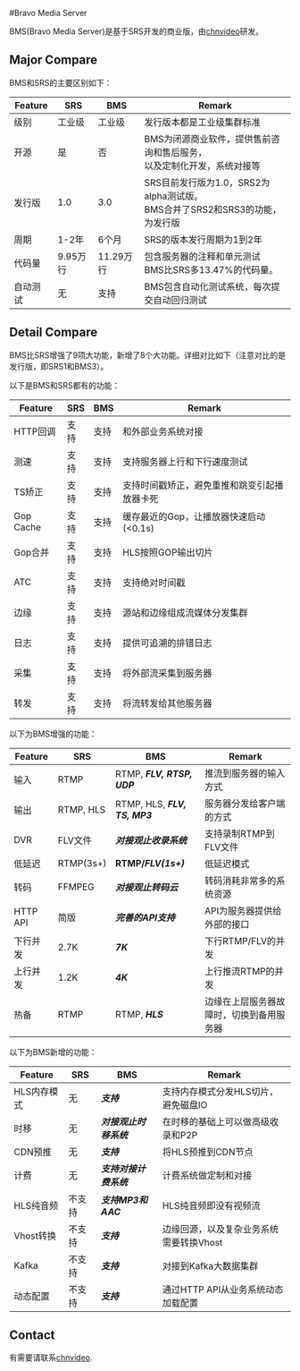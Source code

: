 #Bravo Media Server

BMS(Bravo Media Server)是基于SRS开发的商业版，由[chnvideo](http://www.chnvideo.com)研发。

## Major Compare

BMS和SRS的主要区别如下：

| Feature | SRS | BMS | Remark |
| ------  | --- | --- | ------ |
| 级别 | 工业级 | 工业级 | 发行版本都是工业级集群标准 |
| 开源 | 是 | 否 | BMS为闭源商业软件，提供售前咨询和售后服务，<br/>以及定制化开发，系统对接等 |
| 发行版 | 1.0 | 3.0 | SRS目前发行版为1.0，SRS2为alpha测试版。<br/>BMS合并了SRS2和SRS3的功能，为发行版 |
| 周期 | 1-2年 | 6个月 | SRS的版本发行周期为1到2年 |
| 代码量 | 9.95万行 | 11.29万行 | 包含服务器的注释和单元测试<br/>BMS比SRS多13.47%的代码量。 |
| 自动测试 | 无 | 支持 | BMS包含自动化测试系统，每次提交自动回归测试 |

## Detail Compare

BMS比SRS增强了9项大功能，新增了8个大功能。详细对比如下（注意对比的是发行版，即SRS1和BMS3）。

以下是BMS和SRS都有的功能：

| Feature | SRS | BMS | Remark |
| ------  | ---- | ---- | ----- |
| HTTP回调 | 支持 | 支持 | 和外部业务系统对接 |
| 测速 | 支持 | 支持 | 支持服务器上行和下行速度测试 |
| TS矫正 | 支持 | 支持 | 支持时间戳矫正，避免重推和跳变引起播放器卡死 |
| Gop Cache | 支持 | 支持 | 缓存最近的Gop，让播放器快速启动(<0.1s) |
| Gop合并 | 支持 | 支持 | HLS按照GOP输出切片 |
| ATC | 支持 | 支持 | 支持绝对时间戳 |
| 边缘 | 支持 | 支持 | 源站和边缘组成流媒体分发集群 |
| 日志 | 支持 | 支持 | 提供可追溯的排错日志 |
| 采集 | 支持 | 支持 | 将外部流采集到服务器 |
| 转发 | 支持 | 支持 | 将流转发给其他服务器 |

以下为BMS增强的功能：

| Feature | SRS | BMS | Remark |
| ------  | ---- | ---- | ----- |
| 输入 | RTMP | RTMP, **_FLV, RTSP, UDP_**| 推流到服务器的输入方式 |
| 输出 | RTMP, HLS | RTMP, HLS, **_FLV, TS, MP3_** | 服务器分发给客户端的方式 |
| DVR | FLV文件 | **_对接观止收录系统_** | 支持录制RTMP到FLV文件 |
| 低延迟 | RTMP(3s+) | **RTMP/_FLV(1s+)_** | 低延迟模式 |
| 转码 | FFMPEG | **_对接观止转码云_** | 转码消耗非常多的系统资源 |
| HTTP API | 简版 | **_完善的API支持_** | API为服务器提供给外部的接口 |
| 下行并发 | 2.7K | **_7K_** | 下行RTMP/FLV的并发 |
| 上行并发 | 1.2K | **_4K_** | 上行推流RTMP的并发 |
| 热备 | RTMP | RTMP, **_HLS_** | 边缘在上层服务器故障时，切换到备用服务器 |

以下为BMS新增的功能：

| Feature | SRS | BMS | Remark |
| ------  | ---- | ---- | ----- |
| HLS内存模式 | 无 | **_支持_** | 支持内存模式分发HLS切片，避免磁盘IO |
| 时移 | 无 | **_对接观止时移系统_** | 在时移的基础上可以做高级收录和P2P |
| CDN预推 | 无 | **_支持_** | 将HLS预推到CDN节点 |
| 计费 | 无 | **_支持对接计费系统_** | 计费系统做定制和对接 |
| HLS纯音频 | 不支持 | **_支持MP3和AAC_** | HLS纯音频即没有视频流 |
| Vhost转换 | 不支持 | **_支持_** | 边缘回源，以及复杂业务系统需要转换Vhost |
| Kafka | 不支持 | **_支持_**| 对接到Kafka大数据集群 |
| 动态配置 | 不支持 | **_支持_** | 通过HTTP API从业务系统动态加载配置 |

## Contact

有需要请联系[chnvideo](http://www.chnvideo.com).